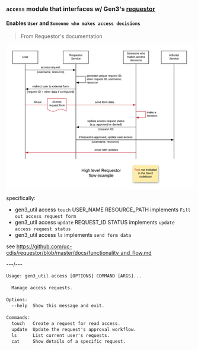
### `access` module that interfaces w/ Gen3's [requestor](https://github.com/uc-cdis/requestor)


#### Enables `User` and `Someone who makes access decisions`

> From Requestor's documentation

![image](https://github.com/uc-cdis/requestor/raw/master/docs/img/requestor_example_flow.png)


specifically:

* gen3_util access `touch` USER_NAME RESOURCE_PATH implements `Fill out access request form`
*  gen3_util access `update` REQUEST_ID STATUS implements `update access request status`
*  gen3_util access `ls` implements `send form data`



see https://github.com/uc-cdis/requestor/blob/master/docs/functionality_and_flow.md

---/---


```$ gen3_util access
Usage: gen3_util access [OPTIONS] COMMAND [ARGS]...

  Manage access requests.

Options:
  --help  Show this message and exit.

Commands:
  touch   Create a request for read access.
  update  Update the request's approval workflow.
  ls      List current user's requests.
  cat     Show details of a specific request.
```
